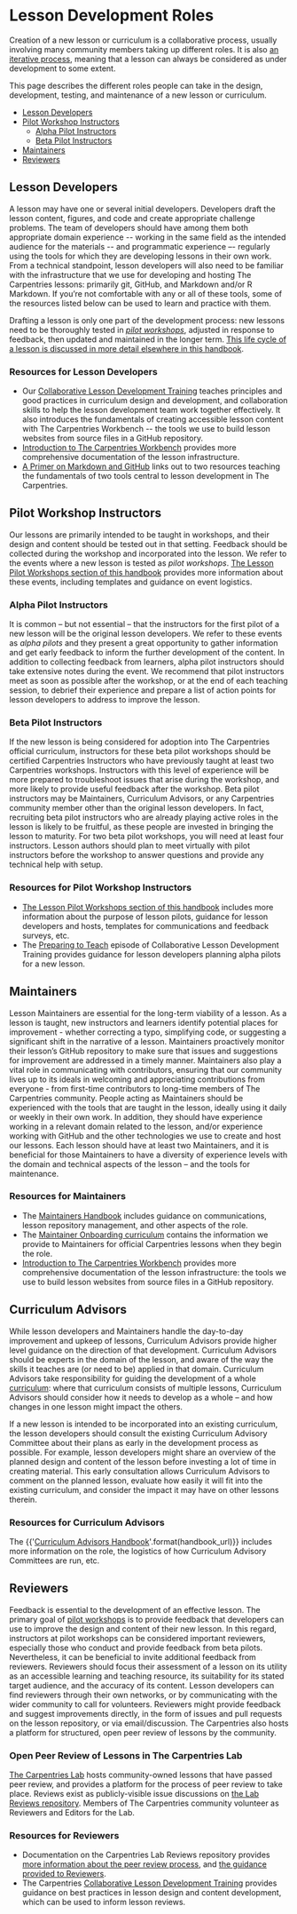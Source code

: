 # Lesson Development Roles
Creation of a new lesson or curriculum is a collaborative process, usually involving many community members taking up different roles. It is also [an iterative process](./lesson-life-cycle.md), meaning that a lesson can always be considered as under development to some extent.

This page describes the different roles people can take in the design, development, testing, and maintenance of a new lesson or curriculum.

* [Lesson Developers](#lesson-developers)
* [Pilot Workshop Instructors](#pilot-workshop-instructors)
    * [Alpha Pilot Instructors](#alpha-pilot-instructors)
    * [Beta Pilot Instructors](#beta-pilot-instructors)
* [Maintainers](#maintainers)
* [Reviewers](#reviewers)

## Lesson Developers
A lesson may have one or several initial developers. Developers draft the lesson content, figures, and code and create appropriate challenge problems. The team of developers should have among them both appropriate domain experience -- working in the same field as the intended audience for the materials -- and programmatic experience –- regularly using the tools for which they are developing lessons in their own work. From a technical standpoint, lesson developers will also need to be familiar with the infrastructure that we use for developing and hosting The Carpentries lessons: primarily git, GitHub, and Markdown and/or R Markdown. If you’re not comfortable with any or all of these tools, some of the resources listed below can be used to learn and practice with them.

Drafting a lesson is only one part of the development process: new lessons need to be thoroughly tested in [_pilot workshops_](./lesson_pilots.md), adjusted in response to feedback, then updated and maintained in the longer term. [This life cycle of a lesson is discussed in more detail elsewhere in this handbook](./lesson_life_cycle.md).

### Resources for Lesson Developers
- Our [Collaborative Lesson Development Training](https://carpentries.github.io/lesson-development-training/) teaches principles and good practices in curriculum design and development, and collaboration skills to help the lesson development team work together effectively. It also introduces the fundamentals of creating accessible lesson content with The Carpentries Workbench -- the tools we use to build lesson websites from source files in a GitHub repository.
- [Introduction to The Carpentries Workbench](https://carpentries.github.io/sandpaper-docs/) provides more comprehensive documentation of the lesson infrastructure.
- [A Primer on Markdown and GitHub](https://carpentries.github.io/lesson-development-training/instructor/markdown-github-primer.html) links out to two resources teaching the fundamentals of two tools central to lesson development in The Carpentries.


## Pilot Workshop Instructors
Our lessons are primarily intended to be taught in workshops, and their design and content should be tested out in that setting. Feedback should be collected during the workshop and incorporated into the lesson. We refer to the events where a new lesson is tested as _pilot workshops_.
[The Lesson Pilot Workshops section of this handbook](./lesson_pilots.html) provides more information about these events, including templates and guidance on event logistics.

### Alpha Pilot Instructors
It is common – but not essential – that the instructors for the first pilot of a new lesson will be the original lesson developers. We refer to these events as _alpha pilots_ and they present a great opportunity to gather information and get early feedback to inform the further development of the content. In addition to collecting feedback from learners, alpha pilot instructors should take extensive notes during the event. We recommend that pilot instructors meet as soon as possible after the workshop, or at the end of each teaching session, to debrief their experience and prepare a list of action points for lesson developers to address to improve the lesson. 

### Beta Pilot Instructors
If the new lesson is being considered for adoption into The Carpentries official curriculum, instructors for these beta pilot workshops should be certified Carpentries Instructors who have previously taught at least two Carpentries workshops. Instructors with this level of experience will be more prepared to troubleshoot issues that arise during the workshop, and more likely to provide useful feedback after the workshop. Beta pilot instructors may be Maintainers, Curriculum Advisors, or any Carpentries community member other than the original lesson developers. In fact, recruiting beta pilot instructors who are already playing active roles in the lesson is likely to be fruitful, as these people are invested in bringing the lesson to maturity. For two beta pilot workshops, you will need at least four instructors. Lesson authors should plan to meet virtually with pilot instructors before the workshop to answer questions and provide any technical help with setup.

### Resources for Pilot Workshop Instructors
- [The Lesson Pilot Workshops section of this handbook](./lesson_pilots.md) includes more information about the purpose of lesson pilots, guidance for lesson developers and hosts, templates for communications and feedback surveys, etc.
- The [Preparing to Teach](https://carpentries.github.io/lesson-development-training/preparing.html) episode of Collaborative Lesson Development Training provides guidance for lesson developers planning alpha pilots for a new lesson.

## Maintainers
Lesson Maintainers are essential for the long-term viability of a lesson. As a lesson is taught, new instructors and learners identify potential places for improvement - whether correcting a typo, simplifying code, or suggesting a significant shift in the narrative of a lesson. Maintainers proactively monitor their lesson’s GitHub repository to make sure that issues and suggestions for improvement are addressed in a timely manner. Maintainers also play a vital role in communicating with contributors, ensuring that our community lives up to its ideals in welcoming and appreciating contributions from everyone - from first-time contributors to long-time members of The Carpentries community.
People acting as Maintainers should be experienced with the tools that are taught in the lesson, ideally using it daily or weekly in their own work. In addition, they should have experience working in a relevant domain related to the lesson, and/or experience working with GitHub and the other technologies we use to create and host our lessons. Each lesson should have at least two Maintainers, and it is beneficial for those Maintainers to have a diversity of experience levels with the domain and technical aspects of the lesson – and the tools for maintenance.

### Resources for Maintainers
- The [Maintainers Handbook](../../handbooks/maintainers.md) includes guidance on communications, lesson repository management, and other aspects of the role.
- The [Maintainer Onboarding curriculum](https://carpentries.github.io/maintainer-onboarding/) contains the information we provide to Maintainers for official Carpentries lessons when they begin the role.
- [Introduction to The Carpentries Workbench](https://carpentries.github.io/sandpaper-docs/) provides more comprehensive documentation of the lesson infrastructure: the tools we use to build lesson websites from source files in a GitHub repository.


## Curriculum Advisors
While lesson developers and Maintainers handle the day-to-day improvement and upkeep of lessons, Curriculum Advisors provide higher level guidance on the direction of that development. Curriculum Advisors should be experts in the domain of the lesson, and aware of the way the skills it teaches are (or need to be) applied in that domain. Curriculum Advisors take responsibility for guiding the development of a whole [curriculum](./curriculum-structure.md): where that curriculum consists of multiple lessons, Curriculum Advisors should consider how it needs to develop as a whole – and how changes in one lesson might impact the others.

If a new lesson is intended to be incorporated into an existing curriculum, the lesson developers should consult the existing Curriculum Advisory Committee about their plans as early in the development process as possible. For example, lesson developers might share an overview of the planned design and content of the lesson before investing a lot of time in creating material. This early consultation allows Curriculum Advisors to comment on the planned lesson, evaluate how easily it will fit into the existing curriculum, and consider the impact it may have on other lessons therein.

### Resources for Curriculum Advisors
The {{'[Curriculum Advisors Handbook]({}/handbooks/curriculum_advisors)'.format(handbook_url)}} includes more information on the role, the logistics of how Curriculum Advisory Committees are run, etc.


## Reviewers
Feedback is essential to the development of an effective lesson. The primary goal of [pilot workshops](./lesson-pilots.md) is to provide feedback that developers can use to improve the design and content of their new lesson. In this regard, instructors at pilot workshops can be considered important reviewers, especially those who conduct and provide feedback from beta pilots. Nevertheless, it can be beneficial to invite additional feedback from reviewers. Reviewers should focus their assessment of a lesson on its utility as an accessible learning and teaching resource, its suitability for its stated target audience, and the accuracy of its content.
Lesson developers can find reviewers through their own networks, or by communicating with the wider community to call for volunteers. Reviewers might provide feedback and suggest improvements directly, in the form of issues and pull requests on the lesson repository, or via email/discussion. The Carpentries also hosts a platform for structured, open peer review of lessons by the community.

### Open Peer Review of Lessons in The Carpentries Lab
[The Carpentries Lab](https://carpentries-lab.org/) hosts community-owned lessons that have passed peer review, and provides a platform for the process of peer review to take place.
Reviews exist as publicly-visible issue discussions on [the Lab Reviews repository](https://github.com/carpentries-lab/reviews/). Members of The Carpentries community volunteer as Reviewers and Editors for the Lab.

### Resources for Reviewers
* Documentation on the Carpentries Lab Reviews repository provides [more information about the peer review process](https://github.com/carpentries-lab/reviews?tab=readme-ov-file#what-is-the-process-for-submitting-a-lesson-to-the-carpentries-lab), and [the guidance provided to Reviewers](https://github.com/carpentries-lab/reviews/blob/main/docs/reviewer_guide.md).
* The Carpentries [Collaborative Lesson Development Training](https://carpentries.github.io/lesson-development-training/) provides guidance on best practices in lesson design and content development, which can be used to inform lesson reviews.

